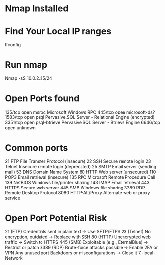 # Nmap Installed
# Find Your Local IP ranges 
 Ifconfig
# Run nmap  
 Nmap -sS 10.0.2.25/24
# Open Ports found
135/tcp  open  msrpc         Microsoft Windows RPC
445/tcp  open  microsoft-ds?
1583/tcp open  psql          Pervasive.SQL Server - Relational Engine (encrypted)
3351/tcp open  psql-btrieve  Pervasive.SQL Server - Btrieve Engine
6646/tcp open  unknown
# Common ports
21	FTP	File Transfer Protocol (insecure)
22	SSH	Secure remote login
23	Telnet	Insecure remote login (deprecated)
25	SMTP	Email server (sending mail)
53	DNS	Domain Name System
80	HTTP	Web server (unsecured)
110	POP3	Email retrieval (insecure)
135	RPC	Microsoft Remote Procedure Call
139	NetBIOS	Windows file/printer sharing
143	IMAP	Email retrieval
443	HTTPS	Secure web server
445	SMB	Windows file sharing
3389	RDP	Remote Desktop Protocol
8080	HTTP-Alt/Proxy	Alternate web or proxy service
# Open Port	Potential Risk
21 (FTP)	Credentials sent in plain text → Use SFTP/FTPS
23 (Telnet)	No encryption, outdated → Replace with SSH
80 (HTTP)	Unencrypted web traffic → Switch to HTTPS
445 (SMB)	Exploitable (e.g., EternalBlue) → Restrict or patch
3389 (RDP)	Brute-force attacks possible → Enable 2FA or VPN
Any unused port	Backdoors or misconfigurations → Close it
7.-local-Network

